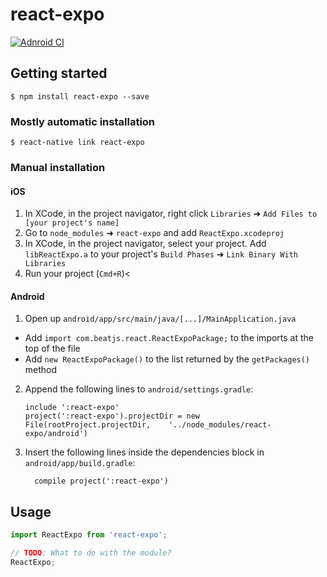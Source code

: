 # react-expo

[![Adnroid CI](https://github.com/beatjs/react-expo/actions/workflows/android.yml/badge.svg?branch=main)](https://github.com/beatjs/react-expo/actions/workflows/android.yml)

## Getting started

`$ npm install react-expo --save`

### Mostly automatic installation

`$ react-native link react-expo`

### Manual installation


#### iOS

1. In XCode, in the project navigator, right click `Libraries` ➜ `Add Files to [your project's name]`
2. Go to `node_modules` ➜ `react-expo` and add `ReactExpo.xcodeproj`
3. In XCode, in the project navigator, select your project. Add `libReactExpo.a` to your project's `Build Phases` ➜ `Link Binary With Libraries`
4. Run your project (`Cmd+R`)<

#### Android

1. Open up `android/app/src/main/java/[...]/MainApplication.java`
  - Add `import com.beatjs.react.ReactExpoPackage;` to the imports at the top of the file
  - Add `new ReactExpoPackage()` to the list returned by the `getPackages()` method
2. Append the following lines to `android/settings.gradle`:
  	```
  	include ':react-expo'
  	project(':react-expo').projectDir = new File(rootProject.projectDir, 	'../node_modules/react-expo/android')
  	```
3. Insert the following lines inside the dependencies block in `android/app/build.gradle`:
  	```
      compile project(':react-expo')
  	```


## Usage
```javascript
import ReactExpo from 'react-expo';

// TODO: What to do with the module?
ReactExpo;
```
  
